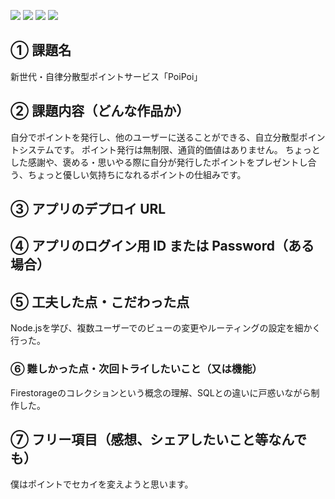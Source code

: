 ![](https://img.shields.io/badge/html-5.0-green)
![](https://img.shields.io/badge/css-blue)
![](https://img.shields.io/badge/JavaScript-orange)
![](https://img.shields.io/badge/Node.js-greren)

## ① 課題名
新世代・自律分散型ポイントサービス「PoiPoi」

## ② 課題内容（どんな作品か）

自分でポイントを発行し、他のユーザーに送ることができる、自立分散型ポイントシステムです。
ポイント発行は無制限、通貨的価値はありません。
ちょっとした感謝や、褒める・思いやる際に自分が発行したポイントをプレゼントし合う、ちょっと優しい気持ちになれるポイントの仕組みです。

## ③ アプリのデプロイ URL


## ④ アプリのログイン用 ID または Password（ある場合）

## ⑤ 工夫した点・こだわった点

Node.jsを学び、複数ユーザーでのビューの変更やルーティングの設定を細かく行った。

### ⑥ 難しかった点・次回トライしたいこと（又は機能）

Firestorageのコレクションという概念の理解、SQLとの違いに戸惑いながら制作した。

## ⑦ フリー項目（感想、シェアしたいこと等なんでも）

僕はポイントでセカイを変えようと思います。